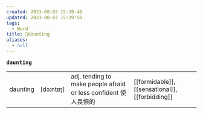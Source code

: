```yaml
---
created: 2023-08-03 15:39:48
updated: 2023-08-03 15:39:58
tags:
  - Word
title: 📖daunting
aliases:
  - null
---
```


<pre><strong>daunting</strong></pre>
|   |   |   |   |
|---|---|---|---|
|daunting|[dɔ:ntɪŋ]|adj. tending to make people afraid or less confident 使⼈畏惧的|[[formidable]], [[sensational]], [[forbidding]]|